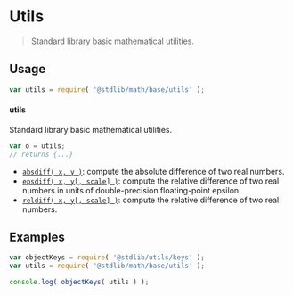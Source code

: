 <!--

@license Apache-2.0

Copyright (c) 2018 The Stdlib Authors.

Licensed under the Apache License, Version 2.0 (the "License");
you may not use this file except in compliance with the License.
You may obtain a copy of the License at

   http://www.apache.org/licenses/LICENSE-2.0

Unless required by applicable law or agreed to in writing, software
distributed under the License is distributed on an "AS IS" BASIS,
WITHOUT WARRANTIES OR CONDITIONS OF ANY KIND, either express or implied.
See the License for the specific language governing permissions and
limitations under the License.

-->

# Utils

> Standard library basic mathematical utilities.

<section class="usage">

## Usage

```javascript
var utils = require( '@stdlib/math/base/utils' );
```

#### utils

Standard library basic mathematical utilities.

```javascript
var o = utils;
// returns {...}
```

<!-- <toc pattern="*difference*" > -->

<div class="namespace-toc">

-   <span class="signature">[`absdiff( x, y )`][@stdlib/math/base/utils/absolute-difference]</span><span class="delimiter">: </span><span class="description">compute the absolute difference of two real numbers.</span>
-   <span class="signature">[`epsdiff( x, y[, scale] )`][@stdlib/math/base/utils/float64-epsilon-difference]</span><span class="delimiter">: </span><span class="description">compute the relative difference of two real numbers in units of double-precision floating-point epsilon.</span>
-   <span class="signature">[`reldiff( x, y[, scale] )`][@stdlib/math/base/utils/relative-difference]</span><span class="delimiter">: </span><span class="description">compute the relative difference of two real numbers.</span>

</div>

<!-- </toc> -->

</section>

<!-- /.usage -->

<section class="examples">

## Examples

<!-- TODO: better examples -->

<!-- eslint no-undef: "error" -->

```javascript
var objectKeys = require( '@stdlib/utils/keys' );
var utils = require( '@stdlib/math/base/utils' );

console.log( objectKeys( utils ) );
```

</section>

<!-- /.examples -->

<section class="links">

<!-- <toc-links> -->

[@stdlib/math/base/utils/absolute-difference]: https://www.npmjs.com/package/@stdlib/math/tree/main/base/utils/absolute-difference

[@stdlib/math/base/utils/float64-epsilon-difference]: https://www.npmjs.com/package/@stdlib/math/tree/main/base/utils/float64-epsilon-difference

[@stdlib/math/base/utils/relative-difference]: https://www.npmjs.com/package/@stdlib/math/tree/main/base/utils/relative-difference

<!-- </toc-links> -->

</section>

<!-- /.links -->
